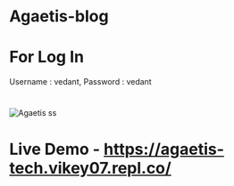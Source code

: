 # Agaetis-blog
# For Log In
Username : vedant, Password : vedant
#
![Agaetis ss](https://user-images.githubusercontent.com/99425379/224256263-2b95a56d-10c9-44eb-88b6-3d02bb141020.png)

# Live Demo - https://agaetis-tech.vikey07.repl.co/
